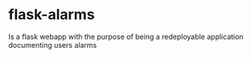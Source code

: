 # flask-alarms
Is a flask webapp with the purpose of being a redeployable application documenting users alarms 
